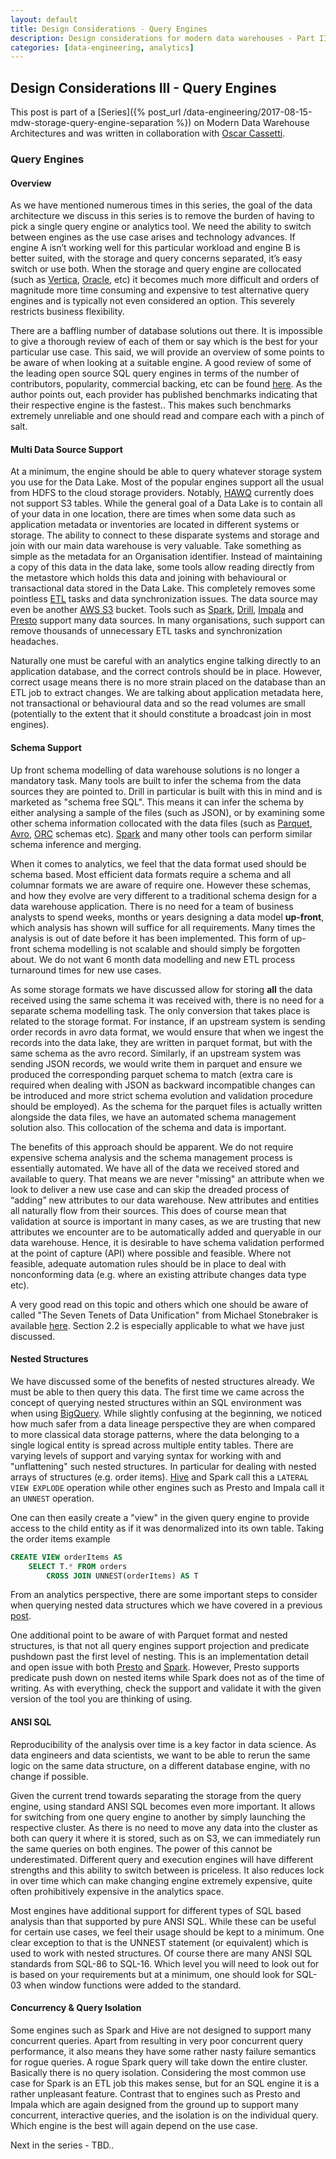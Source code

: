 ```yaml
---
layout: default
title: Design Considerations - Query Engines
description: Design considerations for modern data warehouses - Part III
categories: [data-engineering, analytics]
---
```


## Design Considerations III - Query Engines

This post is part of a [Series]({% post_url /data-engineering/2017-08-15-mdw-storage-query-engine-separation %}) on Modern Data Warehouse Architectures and was written in collaboration with [Oscar Cassetti](https://ocassetti.github.io).

### Query Engines

#### Overview

As we have mentioned numerous times in this series, the goal of the data architecture we discuss in this series is to remove the burden of having to pick a single query engine or analytics tool. We need the ability to switch between engines as the use case arises and technology advances. If engine A isn’t working well for this particular workload and engine B is better suited, with the storage and query concerns separated, it’s easy switch or use both. When the storage and query engine are collocated (such as [Vertica](Vertica), [Oracle](https://www.oracle.com), etc) it becomes much more difficult and orders of magnitude more time consuming and expensive to test alternative query engines and is typically not even considered an option. This severely restricts business flexibility. 

There are a baffling number of database solutions out there. It is impossible to give a thorough review of each of them or say which is the best for your particular use case. This said, we will provide an overview of some points to be aware of when looking at a suitable engine. A good review of some of the leading open source SQL query engines in terms of the number of contributors, popularity, commercial backing, etc can be found [here](https://thomaswdinsmore.com/2017/02/01/year-in-sql-engines/). As the author points out, each provider has published benchmarks indicating that their respective engine is the fastest.. This makes such benchmarks extremely unreliable and one should read and compare each with a pinch of salt. 

#### Multi Data Source Support

At a minimum, the engine should be able to query whatever storage system you use for the Data Lake. Most of the popular engines support all the usual from HDFS to the cloud storage providers. Notably, [HAWQ](http://hawq.incubator.apache.org/) currently does not support S3 tables. While the general goal of a Data Lake is to contain all of your data in one location, there are times when some data such as application metadata or inventories are located in different systems or storage. The ability to connect to these disparate systems and storage and join with our main data warehouse is very valuable. Take something as simple as the metadata for an Organisation identifier. Instead of maintaining a copy of this data in the data lake, some tools allow reading directly from the metastore which holds this data and joining with behavioural or transactional data stored in the Data Lake. This completely removes some pointless [ETL](https://en.wikipedia.org/wiki/Extract,_transform,_load) tasks and data synchronization issues. The data source may even be another [AWS S3](https://aws.amazon.com/s3/) bucket. Tools such as [Spark](https://spark.apache.org/), [Drill](https://drill.apache.org/), [Impala](https://impala.apache.org/) and [Presto](https://prestodb.io/) support many data sources. In many organisations, such support can remove thousands of unnecessary ETL tasks and synchronization headaches. 

Naturally one must be careful with an analytics engine talking directly to an application database, and the correct controls should be in place. However, correct usage means there is no more strain placed on the database than an ETL job to extract changes. We are talking about application metadata here, not transactional or behavioural data and so the read volumes are small (potentially to the extent that it should constitute a broadcast join in most engines). 

#### Schema Support

Up front schema modelling of data warehouse solutions is no longer a mandatory task. Many tools are built to infer the schema from the data sources they are pointed to. Drill in particular is built with this in mind and is marketed as "schema free SQL". This means it can infer the schema by either analysing a sample of the files (such as JSON), or by examining some other schema information collocated with the data files (such as [Parquet](https://parquet.apache.org/), [Avro](https://avro.apache.org/), [ORC](https://orc.apache.org/) schemas etc). [Spark](https://spark.apache.org/) and many other tools can perform similar schema inference and merging. 

When it comes to analytics, we feel that the data format used should be schema based. Most efficient data formats require a schema and all columnar formats we are aware of require one. However these schemas, and how they evolve are very different to a traditional schema design for a data warehouse application. There is no need for a team of business analysts to spend weeks, months or years designing a data model **up-front**, which analysis has shown will suffice for all requirements. Many times the analysis is out of date before it has been implemented. This form of up-front schema modelling is not scalable and should simply be forgotten about. We do not want 6 month data modelling and new ETL process turnaround times for new use cases. 

As some storage formats we have discussed allow for storing **all** the data received using the same schema it was received with, there is no need for a separate schema modelling task. The only conversion that takes place is related to the storage format. For instance, if an upstream system is sending order records in avro data format, we would ensure that when we ingest the records into the data lake, they are written in parquet format, but with the same schema as the avro record. Similarly, if an upstream system was sending JSON records, we would write them in parquet and ensure we produced the corresponding parquet schema to match (extra care is required when dealing with JSON as backward incompatible changes can be introduced and more strict schema evolution and validation procedure should be employed). As the schema for the parquet files is actually written alongside the data files, we have an automated schema management solution also. This collocation of the schema and data is important. 

The benefits of this approach should be apparent. We do not require expensive schema analysis and the schema management process is essentially automated. We have all of the data we received stored and available to query. That means we are never "missing" an attribute when we look to deliver a new use case and can skip the dreaded process of “adding” new attributes to our data warehouse. New attributes and entities all naturally flow from their sources. This does of course mean that validation at source is important in many cases, as we are trusting that new attributes we encounter are to be automatically added and queryable in our data warehouse. Hence, it is desirable to have schema validation performed at the point of capture (API) where possible and feasible. Where not feasible, adequate automation rules should be in place to deal with nonconforming data (e.g. where an existing attribute changes data type etc). 

A very good read on this topic and others which one should be aware of called "The Seven Tenets of Data Unification" from Michael Stonebraker is available [here](https://www.tamr.com/landing-pages/dr-michael-stonebrakers-7-tenets-data-unification-3/). Section 2.2 is especially applicable to what we have just discussed.

#### Nested Structures

We have discussed some of the benefits of nested structures already. We must be able to then query this data. The first time we came across the concept of querying nested structures within an SQL environment was when using [BigQuery](https://cloud.google.com/bigquery/). While slightly confusing at the beginning, we noticed how much safer from a data lineage perspective they are when compared to more classical data storage patterns, where the data belonging to a single logical entity is spread across multiple entity tables. There are varying levels of support and varying syntax for working with and "unflattening" such nested structures. In particular for dealing with nested arrays of structures (e.g. order items). [Hive](https://hive.apache.org/) and Spark call this a `LATERAL VIEW EXPLODE` operation while other engines such as Presto and Impala call it an `UNNEST` operation. 

One can then easily create a "view" in the given query engine to provide access to the child entity as if it was denormalized into its own table. Taking the order items example

```sql
CREATE VIEW orderItems AS 
    SELECT T.* FROM orders 
        CROSS JOIN UNNEST(orderItems) AS T
```


From an analytics perspective, there are some important steps to consider when querying nested data structures which we have covered in a previous [post](https://docs.google.com/document/d/1v2X0JqA66vCJUBRmCW3coFya2oSGe5G4C-ioEqQfWoU/edit). 

One additional point to be aware of with Parquet format and nested structures, is that not all query engines support projection and predicate pushdown past the first level of nesting. This is an implementation detail and open issue with both [Presto](https://github.com/prestodb/presto/issues/2508) and [Spark](https://issues.apache.org/jira/browse/SPARK-4502). However, Presto supports predicate push down on nested items while Spark does not as of the time of writing. As with everything, check the support and validate it with the given version of the tool you are thinking of using. 

#### ANSI SQL

Reproducibility of the analysis over time is a key factor in data science. As data engineers and data scientists, we want to be able to rerun the same logic on the same data structure, on a different database engine, with no change if possible.

Given the current trend towards separating the storage from the query engine, using standard ANSI SQL becomes even more important. It allows for switching from one query engine to another by simply launching the respective cluster. As there is no need to move any data into the cluster as both can query it where it is stored, such as on S3, we can immediately run the same queries on both engines. The power of this cannot be underestimated. Different query and execution engines will have different strengths and this ability to switch between is priceless. It also reduces lock in over time which can make changing engine extremely expensive, quite often prohibitively expensive in the analytics space.

Most engines have additional support for different types of SQL based analysis than that supported by pure ANSI SQL. While these can be useful for certain use cases, we feel their usage should be kept to a minimum. One clear exception to that is the UNNEST statement (or equivalent) which is used to work with nested structures. Of course there are many ANSI SQL standards from SQL-86 to SQL-16. Which level you will need to look out for is based on your requirements but at a minimum, one should look for SQL-03 when window functions were added to the standard.

#### Concurrency & Query Isolation

Some engines such as Spark and Hive are not designed to support many concurrent queries. Apart from resulting in very poor concurrent query performance, it also means they have some rather nasty failure semantics for rogue queries. A rogue Spark query will take down the entire cluster. Basically there is no query isolation. Considering the most common use case for Spark is an ETL job this makes sense, but for an SQL engine it is a rather unpleasant feature. Contrast that to engines such as Presto and Impala which are again designed from the ground up to support many concurrent, interactive queries, and the isolation is on the individual query. Which engine is the best will again depend on the use case. 


Next in the series - TBD..